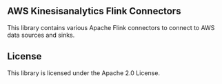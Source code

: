 ## AWS Kinesisanalytics Flink Connectors

This library contains various Apache Flink connectors to connect to AWS data sources and sinks. 

## License

This library is licensed under the Apache 2.0 License. 
